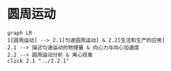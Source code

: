 # 圆周运动

```mermaid
graph LR
1[圆周运动] --> 2.1[匀速圆周运动] & 2.2[生活和生产的应用]
2.1 --> 描述匀速运动的物理量 & 向心力与向心加速度
2.2 --> 圆周运动分析 & 离心现象
click 2.1 "../2.2.1"
```
